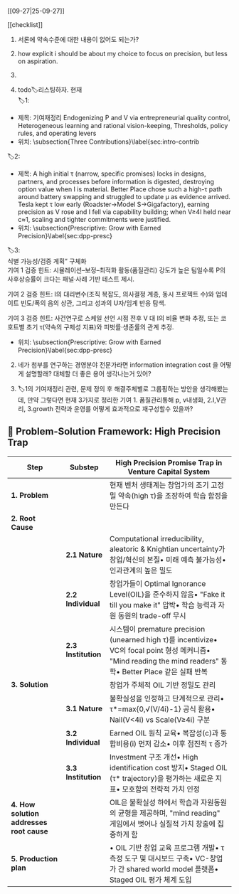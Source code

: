 [[09-27|25-09-27]]

[[checklist]]
1. 서론에 약속수준에 대한 내용이 없어도 되는가?
2. how explicit i should be about my choice to focus on precision, but less on aspiration.
3. 


1. todo🏷️리스팅하자. 현재  
    🏷️1:

- 제목: 기여재정리 Endogenizing P and V via entrepreneurial quality control, Heterogeneous learning and rational vision-keeping, Thresholds, policy rules, and operating levers
- 위치: \subsection{Three Contributions}\label{sec:intro-contrib

🏷️2:

- 제목: A high initial τ (narrow, specific promises) locks in designs, partners, and processes before information is digested, destroying option value when I is material. Better Place chose such a high-τ path around battery swapping and struggled to update μ as evidence arrived. Tesla kept τ low early (Roadster→Model S→Gigafactory), earning precision as V rose and I fell via capability building; when V≥4I held near c≈1, scaling and tighter commitments were justified.
- 위치: \subsection{Prescriptive: Grow with Earned Precision}\label{sec:dpp-presc}

🏷️3:  
식별 가능성/검증 계획” 구체화  
기여 1 검증 힌트: 시뮬레이션–보정–최적화 활동(품질관리) 강도가 높은 팀일수록 P의 사후상승률이 크다는 패널·사례 기반 테스트 제시.

기여 2 검증 힌트: I의 대리변수(조직 복잡도, 의사결정 계층, 동시 프로젝트 수)와 업데이트 빈도/폭의 음의 상관, 그리고 성과의 U자/임계 반응 탐색.

기여 3 검증 힌트: 사건연구로 스케일 선언 시점 전후 V 대 I의 비율 변화 추정, 또는 코호트별 초기 τ(약속의 구체성 지표)와 피벗률·생존률의 관계 추정.

- 위치: \subsection{Prescriptive: Grow with Earned Precision}\label{sec:dpp-presc}

2. 네가 첨부를 연구하는 경영분야 전문가라면 information integration cost 을 어떻게 설명할래? 대체할 더 좋은 용어 생각나는거 있어?
    
3. 🏷️1의 기여재정리 관련, 문제 정의 후 해결주체별로 그룹핑하는 방안을 생각해봤는데, 만약 그렇다면 현재 3가지로 정리한 기여 1. 품질관리통해 p, v내생화, 2.I,V관리, 3.growth 전략과 운영를 어떻게 효과적으로 재구성할수 있을까?
    

## 🎯 Problem-Solution Framework: High Precision Trap

|Step|Substep|High Precision Promise Trap in Venture Capital System|
|---|---|---|
|**1. Problem**||현재 벤처 생태계는 창업가의 조기 고정밀 약속(high τ)을 조장하여 학습 함정을 만든다|
|**2. Root Cause**|||
||**2.1 Nature**|Computational irreducibility, aleatoric & Knightian uncertainty가 창업/혁신의 본질• 미래 예측 불가능성• 인과관계의 높은 밀도|
||**2.2 Individual**|창업가들이 Optimal Ignorance Level(OIL)을 준수하지 않음• "Fake it till you make it" 압박• 학습 능력과 자원 동원의 trade-off 무시|
||**2.3 Institution**|시스템이 premature precision (unearned high τ)를 incentivize• VC의 focal point 형성 메커니즘• "Mind reading the mind readers" 동학• Better Place 같은 실패 반복|
|**3. Solution**||창업가 주체적 OIL 기반 정밀도 관리|
||**3.1 Nature**|불확실성을 인정하고 단계적으로 관리• τ*=max{0,√(V/4i)-1} 공식 활용• Nail(V<4i) vs Scale(V≥4i) 구분|
||**3.2 Individual**|Earned OIL 원칙 교육• 복잡성(c)과 통합비용(i) 먼저 감소• 이후 점진적 τ 증가|
||**3.3 Institution**|Investment 구조 개선• High identification cost 방지• Staged OIL (τ* trajectory)을 평가하는 새로운 지표• 모호함의 전략적 가치 인정|
|**4. How solution addresses root cause**||OIL은 불확실성 하에서 학습과 자원동원의 균형을 제공하며, "mind reading" 게임에서 벗어나 실질적 가치 창출에 집중하게 함|
|**5. Production plan**||• OIL 기반 창업 교육 프로그램 개발• τ 측정 도구 및 대시보드 구축• VC-창업가 간 shared world model 플랫폼• Staged OIL 평가 체계 도입|